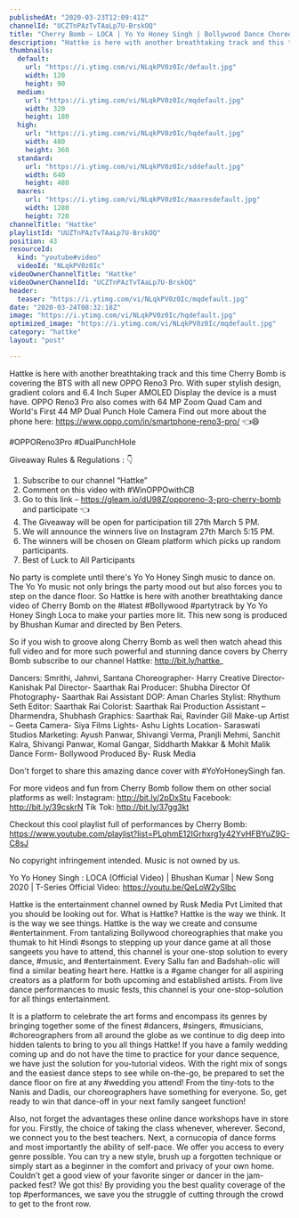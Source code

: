 ```yaml
---
publishedAt: "2020-03-23T12:09:41Z"
channelId: "UCZTnPAzTvTAaLp7U-BrskOQ"
title: "Cherry Bomb – LOCA | Yo Yo Honey Singh | Bollywood Dance Choreography | Hattke ​"
description: "Hattke is here with another breathtaking track and this time Cherry Bomb is covering the BTS with all new OPPO Reno3 Pro. With super stylish design, gradient colors and 6.4 Inch Super AMOLED Display the device is a must have. OPPO Reno3 Pro also comes with 64 MP Zoom Quad Cam and World's First 44 MP Dual Punch Hole Camera Find out more about the phone here:  https://www.oppo.com/in/smartphone-reno3-pro/ 👈😄\n \n#OPPOReno3Pro #DualPunchHole\n\nGiveaway Rules & Regulations : 👇\n1. Subscribe to our channel  “Hattke”\n2. Comment on this video with #WinOPPOwithCB\n3. Go to this link – https://gleam.io/dU98Z/opporeno-3-pro-cherry-bomb and participate 👈\n4. The Giveaway will be open for participation till 27th March 5 PM.\n5. We will announce the winners live on Instagram 27th March 5:15 PM.\n6. The winners will be chosen on Gleam platform which picks up random participants.\n7. Best of Luck to All Participants\n\nNo party is complete until there's Yo Yo Honey Singh music to dance on. The Yo Yo music not only brings the party mood out but also forces you to step on the dance floor. So Hattke is here with another breathtaking dance video of Cherry Bomb on the #latest #Bollywood #partytrack by Yo Yo Honey Singh Loca to make your parties more lit. This new song is produced by Bhushan Kumar and directed by Ben Peters.\n\nSo if you wish to groove along Cherry Bomb as well then watch ahead this full video and for more such powerful and stunning dance covers by Cherry Bomb subscribe to our channel Hattke: http://bit.ly/hattke_\n\nDancers: Smrithi, Jahnvi, Santana \nChoreographer- Harry\nCreative Director- Kanishak Pal \nDirector- Saarthak Rai\nProducer: Shubha\nDirector Of Photography- Saarthak Rai\nAssistant DOP: Aman Charles\nStylist: Rhythum Seth\nEditor: Saarthak Rai \nColorist: Saarthak Rai \nProduction Assistant – Dharmendra, Shubhash \nGraphics: Saarthak Rai, Ravinder Gill \nMake-up Artist – Geeta \nCamera- Siya Films\nLights- Ashu Lights\nLocation- Saraswati Studios\nMarketing: Ayush Panwar, Shivangi Verma, Pranjli Mehmi, Sanchit Kalra, Shivangi Panwar, Komal Gangar, Siddharth Makkar & Mohit Malik\nDance Form- Bollywood \nProduced By- Rusk Media\n\nDon't forget to share this amazing dance cover with #YoYoHoneySingh fan.\n\nFor more videos and fun from Cherry Bomb follow them on other social platforms as well: Instagram: http://bit.ly/2pDxStu Facebook: http://bit.ly/39cskrN Tik Tok: http://bit.ly/37gg3kt\n\nCheckout this cool playlist full of performances by Cherry Bomb: https://www.youtube.com/playlist?list=PLqhmE12IGrhxrg1y42YvHFBYuZ9G-C8sJ\n\nNo copyright infringement intended. Music is not owned by us.\n\nYo Yo Honey Singh : LOCA (Official Video) | Bhushan Kumar | New Song 2020 | T-Series Official Video: https://youtu.be/QeLoW2ySlbc\n\nHattke is the entertainment channel owned by Rusk Media Pvt Limited that you should be looking out for. What is Hattke? Hattke is the way we think. It is the way we see things. Hattke is the way we create and consume #entertainment. From tantalizing Bollywood choreographies that make you thumak to hit Hindi #songs to stepping up your dance game at all those sangeets you have to attend, this channel is your one-stop solution to every dance, #music, and #entertainment. Every Sallu fan and Badshah-olic will find a similar beating heart here. Hattke is a #game changer for all aspiring creators as a platform for both upcoming and established artists. From live dance performances to music fests, this channel is your one-stop-solution for all things entertainment.\n\nIt is a platform to celebrate the art forms and encompass its genres by bringing together some of the finest #dancers, #singers, #musicians, #choreographers from all around the globe as we continue to dig deep into hidden talents to bring to you all things Hattke! If you have a family wedding coming up and do not have the time to practice for your dance sequence, we have just the solution for you-tutorial videos. With the right mix of songs and the easiest dance steps to see while on-the-go, be prepared to set the dance floor on fire at any #wedding you attend! From the tiny-tots to the Nanis and Dadis, our choreographers have something for everyone. So, get ready to win that dance-off in your next family sangeet function!\n\nAlso, not forget the advantages these online dance workshops have in store for you. Firstly, the choice of taking the class whenever, wherever. Second, we connect you to the best teachers. Next, a cornucopia of dance forms and most importantly the ability of self-pace. We offer you access to every genre possible. You can try a new style, brush up a forgotten technique or simply start as a beginner in the comfort and privacy of your own home. Couldn’t get a good view of your favorite singer or dancer in the jam-packed fest? We got this! By providing you the best quality coverage of the top #performances, we save you the struggle of cutting through the crowd to get to the front row."
thumbnails:
  default:
    url: "https://i.ytimg.com/vi/NLqkPV0z0Ic/default.jpg"
    width: 120
    height: 90
  medium:
    url: "https://i.ytimg.com/vi/NLqkPV0z0Ic/mqdefault.jpg"
    width: 320
    height: 180
  high:
    url: "https://i.ytimg.com/vi/NLqkPV0z0Ic/hqdefault.jpg"
    width: 480
    height: 360
  standard:
    url: "https://i.ytimg.com/vi/NLqkPV0z0Ic/sddefault.jpg"
    width: 640
    height: 480
  maxres:
    url: "https://i.ytimg.com/vi/NLqkPV0z0Ic/maxresdefault.jpg"
    width: 1280
    height: 720
channelTitle: "Hattke"
playlistId: "UUZTnPAzTvTAaLp7U-BrskOQ"
position: 43
resourceId:
  kind: "youtube#video"
  videoId: "NLqkPV0z0Ic"
videoOwnerChannelTitle: "Hattke"
videoOwnerChannelId: "UCZTnPAzTvTAaLp7U-BrskOQ"
header:
  teaser: "https://i.ytimg.com/vi/NLqkPV0z0Ic/mqdefault.jpg"
date: "2020-03-24T08:32:18Z"
image: "https://i.ytimg.com/vi/NLqkPV0z0Ic/hqdefault.jpg"
optimized_image: "https://i.ytimg.com/vi/NLqkPV0z0Ic/mqdefault.jpg"
category: "hattke"
layout: "post"

---
```

Hattke is here with another breathtaking track and this time Cherry Bomb is covering the BTS with all new OPPO Reno3 Pro. With super stylish design, gradient colors and 6.4 Inch Super AMOLED Display the device is a must have. OPPO Reno3 Pro also comes with 64 MP Zoom Quad Cam and World's First 44 MP Dual Punch Hole Camera Find out more about the phone here:  https://www.oppo.com/in/smartphone-reno3-pro/ 👈😄
 
#OPPOReno3Pro #DualPunchHole

Giveaway Rules & Regulations : 👇
1. Subscribe to our channel  “Hattke”
2. Comment on this video with #WinOPPOwithCB
3. Go to this link – https://gleam.io/dU98Z/opporeno-3-pro-cherry-bomb and participate 👈
4. The Giveaway will be open for participation till 27th March 5 PM.
5. We will announce the winners live on Instagram 27th March 5:15 PM.
6. The winners will be chosen on Gleam platform which picks up random participants.
7. Best of Luck to All Participants

No party is complete until there's Yo Yo Honey Singh music to dance on. The Yo Yo music not only brings the party mood out but also forces you to step on the dance floor. So Hattke is here with another breathtaking dance video of Cherry Bomb on the #latest #Bollywood #partytrack by Yo Yo Honey Singh Loca to make your parties more lit. This new song is produced by Bhushan Kumar and directed by Ben Peters.

So if you wish to groove along Cherry Bomb as well then watch ahead this full video and for more such powerful and stunning dance covers by Cherry Bomb subscribe to our channel Hattke: http://bit.ly/hattke_

Dancers: Smrithi, Jahnvi, Santana 
Choreographer- Harry
Creative Director- Kanishak Pal 
Director- Saarthak Rai
Producer: Shubha
Director Of Photography- Saarthak Rai
Assistant DOP: Aman Charles
Stylist: Rhythum Seth
Editor: Saarthak Rai 
Colorist: Saarthak Rai 
Production Assistant – Dharmendra, Shubhash 
Graphics: Saarthak Rai, Ravinder Gill 
Make-up Artist – Geeta 
Camera- Siya Films
Lights- Ashu Lights
Location- Saraswati Studios
Marketing: Ayush Panwar, Shivangi Verma, Pranjli Mehmi, Sanchit Kalra, Shivangi Panwar, Komal Gangar, Siddharth Makkar & Mohit Malik
Dance Form- Bollywood 
Produced By- Rusk Media

Don't forget to share this amazing dance cover with #YoYoHoneySingh fan.

For more videos and fun from Cherry Bomb follow them on other social platforms as well: Instagram: http://bit.ly/2pDxStu Facebook: http://bit.ly/39cskrN Tik Tok: http://bit.ly/37gg3kt

Checkout this cool playlist full of performances by Cherry Bomb: https://www.youtube.com/playlist?list=PLqhmE12IGrhxrg1y42YvHFBYuZ9G-C8sJ

No copyright infringement intended. Music is not owned by us.

Yo Yo Honey Singh : LOCA (Official Video) | Bhushan Kumar | New Song 2020 | T-Series Official Video: https://youtu.be/QeLoW2ySlbc

Hattke is the entertainment channel owned by Rusk Media Pvt Limited that you should be looking out for. What is Hattke? Hattke is the way we think. It is the way we see things. Hattke is the way we create and consume #entertainment. From tantalizing Bollywood choreographies that make you thumak to hit Hindi #songs to stepping up your dance game at all those sangeets you have to attend, this channel is your one-stop solution to every dance, #music, and #entertainment. Every Sallu fan and Badshah-olic will find a similar beating heart here. Hattke is a #game changer for all aspiring creators as a platform for both upcoming and established artists. From live dance performances to music fests, this channel is your one-stop-solution for all things entertainment.

It is a platform to celebrate the art forms and encompass its genres by bringing together some of the finest #dancers, #singers, #musicians, #choreographers from all around the globe as we continue to dig deep into hidden talents to bring to you all things Hattke! If you have a family wedding coming up and do not have the time to practice for your dance sequence, we have just the solution for you-tutorial videos. With the right mix of songs and the easiest dance steps to see while on-the-go, be prepared to set the dance floor on fire at any #wedding you attend! From the tiny-tots to the Nanis and Dadis, our choreographers have something for everyone. So, get ready to win that dance-off in your next family sangeet function!

Also, not forget the advantages these online dance workshops have in store for you. Firstly, the choice of taking the class whenever, wherever. Second, we connect you to the best teachers. Next, a cornucopia of dance forms and most importantly the ability of self-pace. We offer you access to every genre possible. You can try a new style, brush up a forgotten technique or simply start as a beginner in the comfort and privacy of your own home. Couldn’t get a good view of your favorite singer or dancer in the jam-packed fest? We got this! By providing you the best quality coverage of the top #performances, we save you the struggle of cutting through the crowd to get to the front row.